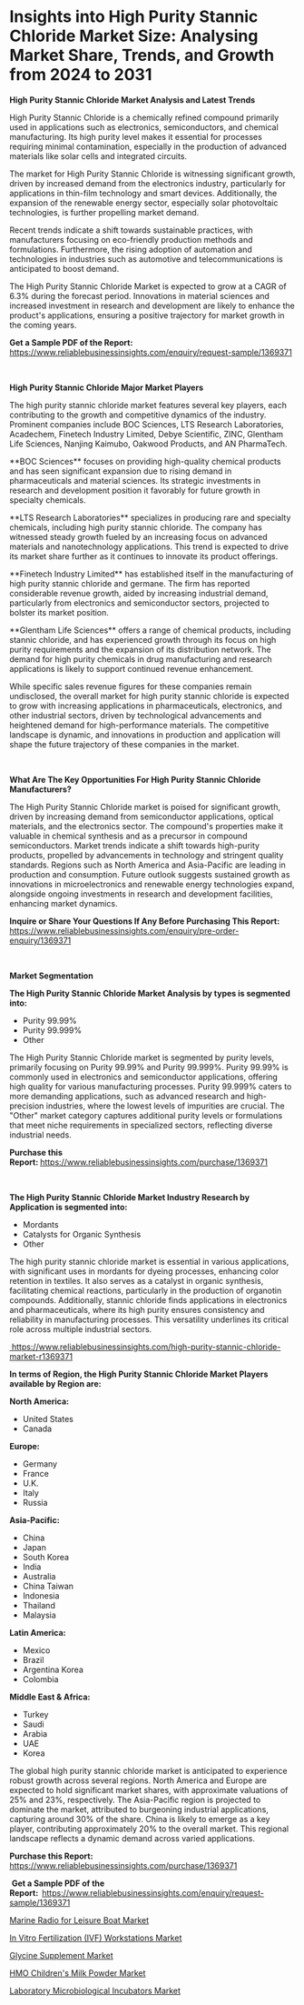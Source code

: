 <p><h1>Insights into High Purity Stannic Chloride Market Size: Analysing Market Share, Trends, and Growth from 2024 to 2031</h1></p><p><strong>High Purity Stannic Chloride Market Analysis and Latest Trends</strong></p>
<p><p>High Purity Stannic Chloride is a chemically refined compound primarily used in applications such as electronics, semiconductors, and chemical manufacturing. Its high purity level makes it essential for processes requiring minimal contamination, especially in the production of advanced materials like solar cells and integrated circuits. </p><p>The market for High Purity Stannic Chloride is witnessing significant growth, driven by increased demand from the electronics industry, particularly for applications in thin-film technology and smart devices. Additionally, the expansion of the renewable energy sector, especially solar photovoltaic technologies, is further propelling market demand. </p><p>Recent trends indicate a shift towards sustainable practices, with manufacturers focusing on eco-friendly production methods and formulations. Furthermore, the rising adoption of automation and technologies in industries such as automotive and telecommunications is anticipated to boost demand.</p><p>The High Purity Stannic Chloride Market is expected to grow at a CAGR of 6.3% during the forecast period. Innovations in material sciences and increased investment in research and development are likely to enhance the product's applications, ensuring a positive trajectory for market growth in the coming years.</p></p>
<p><strong>Get a Sample PDF of the Report:&nbsp;</strong> <a href="https://www.reliablebusinessinsights.com/enquiry/request-sample/1369371?utm_campaign=115&utm_medium=2&utm_source=Github&utm_content=ia&utm_term=06122024&utm_id=high-purity-stannic-chloride">https://www.reliablebusinessinsights.com/enquiry/request-sample/1369371</a></p>
<p>&nbsp;</p>
<p><strong>High Purity Stannic Chloride Major Market Players</strong></p>
<p><p>The high purity stannic chloride market features several key players, each contributing to the growth and competitive dynamics of the industry. Prominent companies include BOC Sciences, LTS Research Laboratories, Acadechem, Finetech Industry Limited, Debye Scientific, ZINC, Glentham Life Sciences, Nanjing Kaimubo, Oakwood Products, and AN PharmaTech.</p><p>**BOC Sciences** focuses on providing high-quality chemical products and has seen significant expansion due to rising demand in pharmaceuticals and material sciences. Its strategic investments in research and development position it favorably for future growth in specialty chemicals.</p><p>**LTS Research Laboratories** specializes in producing rare and specialty chemicals, including high purity stannic chloride. The company has witnessed steady growth fueled by an increasing focus on advanced materials and nanotechnology applications. This trend is expected to drive its market share further as it continues to innovate its product offerings.</p><p>**Finetech Industry Limited** has established itself in the manufacturing of high purity stannic chloride and germane. The firm has reported considerable revenue growth, aided by increasing industrial demand, particularly from electronics and semiconductor sectors, projected to bolster its market position.</p><p>**Glentham Life Sciences** offers a range of chemical products, including stannic chloride, and has experienced growth through its focus on high purity requirements and the expansion of its distribution network. The demand for high purity chemicals in drug manufacturing and research applications is likely to support continued revenue enhancement.</p><p>While specific sales revenue figures for these companies remain undisclosed, the overall market for high purity stannic chloride is expected to grow with increasing applications in pharmaceuticals, electronics, and other industrial sectors, driven by technological advancements and heightened demand for high-performance materials. The competitive landscape is dynamic, and innovations in production and application will shape the future trajectory of these companies in the market.</p></p>
<p>&nbsp;</p>
<p><strong>What Are The Key Opportunities For High Purity Stannic Chloride Manufacturers?</strong></p>
<p><p>The High Purity Stannic Chloride market is poised for significant growth, driven by increasing demand from semiconductor applications, optical materials, and the electronics sector. The compound's properties make it valuable in chemical synthesis and as a precursor in compound semiconductors. Market trends indicate a shift towards high-purity products, propelled by advancements in technology and stringent quality standards. Regions such as North America and Asia-Pacific are leading in production and consumption. Future outlook suggests sustained growth as innovations in microelectronics and renewable energy technologies expand, alongside ongoing investments in research and development facilities, enhancing market dynamics.</p></p>
<p><strong>Inquire or Share Your Questions If Any Before Purchasing This Report:</strong> <a href="https://www.reliablebusinessinsights.com/enquiry/pre-order-enquiry/1369371?utm_campaign=115&utm_medium=2&utm_source=Github&utm_content=ia&utm_term=06122024&utm_id=high-purity-stannic-chloride">https://www.reliablebusinessinsights.com/enquiry/pre-order-enquiry/1369371</a></p>
<p>&nbsp;</p>
<p><strong>Market Segmentation</strong></p>
<p><strong>The High Purity Stannic Chloride Market Analysis by types is segmented into:</strong></p>
<p><ul><li>Purity 99.99%</li><li>Purity 99.999%</li><li>Other</li></ul></p>
<p><p>The High Purity Stannic Chloride market is segmented by purity levels, primarily focusing on Purity 99.99% and Purity 99.999%. Purity 99.99% is commonly used in electronics and semiconductor applications, offering high quality for various manufacturing processes. Purity 99.999% caters to more demanding applications, such as advanced research and high-precision industries, where the lowest levels of impurities are crucial. The "Other" market category captures additional purity levels or formulations that meet niche requirements in specialized sectors, reflecting diverse industrial needs.</p></p>
<p><strong>Purchase this Report:&nbsp;</strong><a href="https://www.reliablebusinessinsights.com/purchase/1369371?utm_campaign=115&utm_medium=2&utm_source=Github&utm_content=ia&utm_term=06122024&utm_id=high-purity-stannic-chloride">https://www.reliablebusinessinsights.com/purchase/1369371</a></p>
<p>&nbsp;</p>
<p><strong>The High Purity Stannic Chloride Market Industry Research by Application is segmented into:</strong></p>
<p><ul><li>Mordants</li><li>Catalysts for Organic Synthesis</li><li>Other</li></ul></p>
<p><p>The high purity stannic chloride market is essential in various applications, with significant uses in mordants for dyeing processes, enhancing color retention in textiles. It also serves as a catalyst in organic synthesis, facilitating chemical reactions, particularly in the production of organotin compounds. Additionally, stannic chloride finds applications in electronics and pharmaceuticals, where its high purity ensures consistency and reliability in manufacturing processes. This versatility underlines its critical role across multiple industrial sectors.</p></p>
<p><a href="https://www.reliablebusinessinsights.com/high-purity-stannic-chloride-market-r1369371?utm_campaign=115&utm_medium=2&utm_source=Github&utm_content=ia&utm_term=06122024&utm_id=high-purity-stannic-chloride">&nbsp;https://www.reliablebusinessinsights.com/high-purity-stannic-chloride-market-r1369371</a></p>
<p><strong>In terms of Region, the High Purity Stannic Chloride Market Players available by Region are:</strong></p>
<p>
    <p> <strong> North America: </strong>
        <ul>
            <li>United States</li>
            <li>Canada</li>
        </ul>
        </p> 
    <p> <strong> Europe: </strong>
        <ul>
            <li>Germany</li>
            <li>France</li>
            <li>U.K.</li>
            <li>Italy</li>
            <li>Russia</li>
        </ul>
        </p> 
    <p> <strong> Asia-Pacific: </strong>
        <ul>
            <li>China</li>
            <li>Japan</li>
            <li>South Korea</li>
            <li>India</li>
            <li>Australia</li>
            <li>China Taiwan</li>
            <li>Indonesia</li>
            <li>Thailand</li>
            <li>Malaysia</li>
        </ul>
        </p> 
    <p> <strong> Latin America: </strong>
        <ul>
            <li>Mexico</li>
            <li>Brazil</li>
            <li>Argentina Korea</li>
            <li>Colombia</li>
        </ul>
        </p> 
    <p> <strong> Middle East & Africa: </strong>
        <ul>
            <li>Turkey</li>
            <li>Saudi</li>
            <li>Arabia</li>
            <li>UAE</li>
            <li>Korea</li>
        </ul>
    </p>
    </p>
<p><p>The global high purity stannic chloride market is anticipated to experience robust growth across several regions. North America and Europe are expected to hold significant market shares, with approximate valuations of 25% and 23%, respectively. The Asia-Pacific region is projected to dominate the market, attributed to burgeoning industrial applications, capturing around 30% of the share. China is likely to emerge as a key player, contributing approximately 20% to the overall market. This regional landscape reflects a dynamic demand across varied applications.</p></p>
<p><strong>Purchase this Report: </strong><a href="https://www.reliablebusinessinsights.com/purchase/1369371?utm_campaign=115&utm_medium=2&utm_source=Github&utm_content=ia&utm_term=06122024&utm_id=high-purity-stannic-chloride">https://www.reliablebusinessinsights.com/purchase/1369371</a></p>
<p>&nbsp;<strong>Get a Sample PDF of the Report:&nbsp;&nbsp;</strong><a href="https://www.reliablebusinessinsights.com/enquiry/request-sample/1369371?utm_campaign=115&utm_medium=2&utm_source=Github&utm_content=ia&utm_term=06122024&utm_id=high-purity-stannic-chloride">https://www.reliablebusinessinsights.com/enquiry/request-sample/1369371</a></p>
<p><strong></strong></p>
<p><p><a href="https://issuu.com/reportprime-2/docs/marine-radio-for-leisure-boat-market-size-2030.ppt?utm_campaign=115&utm_medium=2&utm_source=Github&utm_content=ia&utm_term=06122024&utm_id=high-purity-stannic-chloride">Marine Radio for Leisure Boat Market</a></p><p><a href="https://github.com/shondapmbau/Market-Research-Report-List-1/blob/main/in-vitro-fertilization-ivf-workstations-market.md?utm_campaign=115&utm_medium=2&utm_source=Github&utm_content=ia&utm_term=06122024&utm_id=high-purity-stannic-chloride">In Vitro Fertilization (IVF) Workstations Market</a></p><p><a href="https://www.linkedin.com/pulse/market-challenges-sales-volume-forecast-research-glycine-xmpje?utm_campaign=115&utm_medium=2&utm_source=Github&utm_content=ia&utm_term=06122024&utm_id=high-purity-stannic-chloride">Glycine Supplement Market</a></p><p><a href="https://issuu.com/reportprime-2/docs/hmo-childrens-milk-powder-market-size-2030.pptx?utm_campaign=115&utm_medium=2&utm_source=Github&utm_content=ia&utm_term=06122024&utm_id=high-purity-stannic-chloride">HMO Children's Milk Powder Market</a></p><p><a href="https://github.com/skerretflossie9297/Market-Research-Report-List-1/blob/main/laboratory-microbiological-incubators-market.md?utm_campaign=115&utm_medium=2&utm_source=Github&utm_content=ia&utm_term=06122024&utm_id=high-purity-stannic-chloride">Laboratory Microbiological Incubators Market</a></p></p>